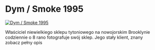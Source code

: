Dym / Smoke 1995 
=============
[![Dym / Smoke 1995 ](http://vidos.pl/images/player.gif)](http://vidos.pl/dym-smoke-1995)

 Właściciel niewielkiego sklepu tytoniowego na nowojorskim Brooklynie codziennie o 8 rano fotografuje swój sklep. Jego stały klient, znany zobacz pełny opis
